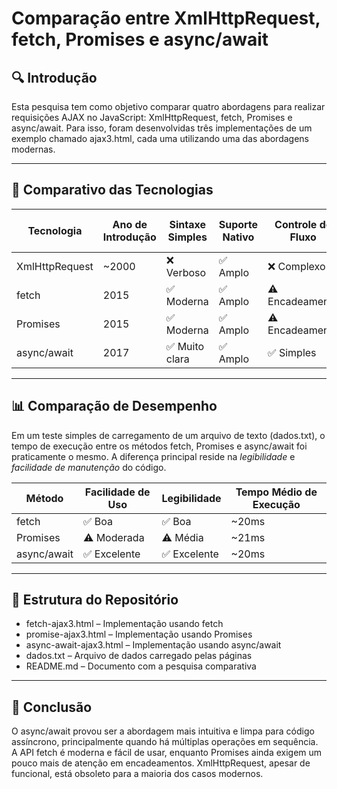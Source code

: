 # Comparação entre XmlHttpRequest, fetch, Promises e async/await

## 🔍 Introdução

Esta pesquisa tem como objetivo comparar quatro abordagens para realizar requisições AJAX no JavaScript: XmlHttpRequest, fetch, Promises e async/await. Para isso, foram desenvolvidas três implementações de um exemplo chamado ajax3.html, cada uma utilizando uma das abordagens modernas.

---

## 🧪 Comparativo das Tecnologias

| Tecnologia       | Ano de Introdução | Sintaxe Simples | Suporte Nativo | Controle de Fluxo | Suporte a Promises |
|------------------|------------------|------------------|-----------------|-------------------|---------------------|
| XmlHttpRequest   | ~2000            | ❌ Verboso       | ✅ Amplo         | ❌ Complexo         | ❌ Não               |
| fetch            | 2015             | ✅ Moderna        | ✅ Amplo         | ⚠️ Encadeamento     | ✅ Sim               |
| Promises         | 2015             | ✅ Moderna        | ✅ Amplo         | ⚠️ Encadeamento     | ✅ Sim               |
| async/await      | 2017             | ✅ Muito clara    | ✅ Amplo         | ✅ Simples          | ✅ Sim               |

---

## 📊 Comparação de Desempenho

Em um teste simples de carregamento de um arquivo de texto (dados.txt), o tempo de execução entre os métodos fetch, Promises e async/await foi praticamente o mesmo. A diferença principal reside na *legibilidade* e *facilidade de manutenção* do código.

| Método           | Facilidade de Uso | Legibilidade | Tempo Médio de Execução |
|------------------|-------------------|--------------|--------------------------|
| fetch            | ✅ Boa             | ✅ Boa       | ~20ms                   |
| Promises         | ⚠️ Moderada        | ⚠️ Média     | ~21ms                   |
| async/await      | ✅ Excelente       | ✅ Excelente | ~20ms                   |

---

## 📁 Estrutura do Repositório

- fetch-ajax3.html – Implementação usando fetch
- promise-ajax3.html – Implementação usando Promises
- async-await-ajax3.html – Implementação usando async/await
- dados.txt – Arquivo de dados carregado pelas páginas
- README.md – Documento com a pesquisa comparativa

---

## 📌 Conclusão

O async/await provou ser a abordagem mais intuitiva e limpa para código assíncrono, principalmente quando há múltiplas operações em sequência. A API fetch é moderna e fácil de usar, enquanto Promises ainda exigem um pouco mais de atenção em encadeamentos. XmlHttpRequest, apesar de funcional, está obsoleto para a maioria dos casos modernos.


